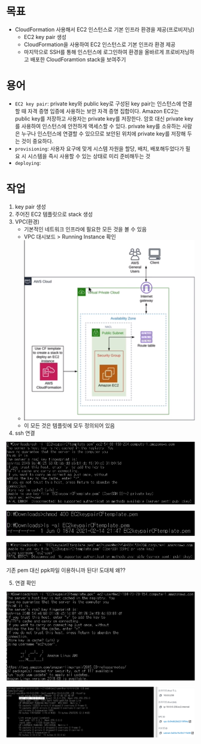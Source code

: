 # 목표

- CloudFormation 사용해서 EC2 인스턴스로 기본 인프라 환경을 제공(프로비저닝)
  - EC2 key pair 생성
  - CloudFormation을 사용하여 EC2 인스턴스로 기본 인프라 환경 제공
  - 마지막으로 SSH를 통해 인스턴스에 로그인하여 환경을 올바르게 프로비저닝하고 배포한 CloudForamtion stack을 보여주기 

# 용어

- `EC2 key pair`: private key와 public key로 구성된 key pair는 인스턴스에 연결할 때 자격 증명 입증에 사용하는 보안 자격 증명 집합이다. Amazon EC2는 public key를 저장하고 사용자는 private key를 저장한다. 암호 대신 private key를 사용하여 인스턴스에 안전하게 액세스할 수 있다. private key를 소유하는 사람은 누구나 인스턴스에 연결할 수 있으므로 보안된 위치에 private key를 저장해 두는 것이 중요하다.
- `provisioning`: 사용자 요구에 맞게 시스템 자원을 할당, 배치, 배포해두었다가 필요 시 시스템을 즉시 사용할 수 있는 상태로 미리 준비해두는 것
- `deploying`: 



# 작업

1. key pair 생성
2. 주어진 EC2 템플릿으로 stack 생성
3. VPC(환경) 
   - 기본적인 네트워크 인프라에 필요한 모든 것을 볼 수 있음
   - VPC 대시보드 > Running Instance 확인
   - ![image-20210214220028754](images/image-20210214220028754.png)
   - 이 모든 것은 템플릿에 모두 정의되어 있음
4. ssh 연결

![image-20210214222406821](images/image-20210214222406821.png)

![image-20210214222431053](images/image-20210214222431053.png)

![image-20210214222609488](images/image-20210214222609488.png)

기존 pem 대신 ppk파일 이용하니까 된다! 도대체 왜??

5. 연결 확인

![image-20210214224718596](images/image-20210214224718596.png)

![image-20210214225019099](images/image-20210214225019099.png)


